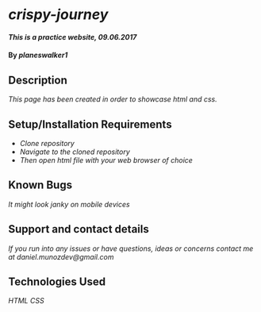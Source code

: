 # _crispy-journey_

#### _This is a practice website, 09.06.2017_

#### By _**planeswalker1**_

## Description

_This page has been created in order to showcase html and css._

## Setup/Installation Requirements

* _Clone repository_
* _Navigate to the cloned repository_
* _Then open html file with your web browser of choice_

## Known Bugs

_It might look janky on mobile devices_

## Support and contact details

_If you run into any issues or have questions, ideas or concerns contact me at daniel.munozdev@gmail.com_

## Technologies Used

_HTML_
_CSS_
